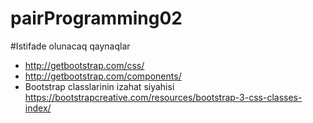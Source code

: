 # pairProgramming02

#Istifade olunacaq qaynaqlar
 - http://getbootstrap.com/css/
 - http://getbootstrap.com/components/
 - Bootstrap classlarinin izahat siyahisi https://bootstrapcreative.com/resources/bootstrap-3-css-classes-index/
 
